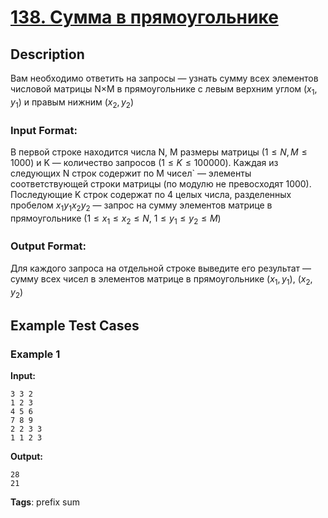 # [138. Сумма в прямоугольнике](https://coderun.yandex.ru/problem/rectangle-sum)

## Description

Вам необходимо ответить на запросы — узнать сумму всех элементов числовой матрицы N×M в прямоугольнике с левым верхним углом ($x_1, y_1$) и правым нижним ($x_2, y_2$)

### Input Format:

В первой строке находится числа N, M размеры матрицы ($1 \le N, M \le 1000$) и K — количество запросов ($1 \le K \le 100000$). Каждая из следующих N строк содержит по M чисел` — элементы соответствующей строки матрицы (по модулю не превосходят 1000). Последующие K строк содержат по 4 целых числа, разделенных пробелом $x_1 y_1 x_2 y_2$ — запрос на сумму элементов матрице в прямоугольнике ($1 \le x_1 \le x_2 \le N$, $1 \le y_1 \le y_2 \le M$)

### Output Format:

Для каждого запроса на отдельной строке выведите его результат — сумму всех чисел в элементов матрице в прямоугольнике ($x_1, y_1$), ($x_2, y_2$)



## Example Test Cases

### Example 1

**Input:**
```
3 3 2
1 2 3
4 5 6
7 8 9
2 2 3 3
1 1 2 3

```

**Output:**
```
28
21

```

**Tags**: prefix sum

